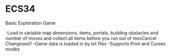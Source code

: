 # ECS34
Basic Exploration Game

-Load in variable map dimensions, items, portals, building obstacles and number of moves and collect all items before you run out of movCancel Changeses!!
-Game data is loaded in by txt files
-Supports Print and Curses modes
